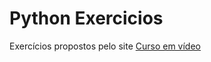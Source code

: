 # Python Exercicios



Exercícios propostos pelo site [Curso em vídeo](https://www.cursoemvideo.com/curso/python-3-mundo-1)
